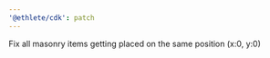 ```yaml
---
'@ethlete/cdk': patch
---
```


Fix all masonry items getting placed on the same position (x:0, y:0)
